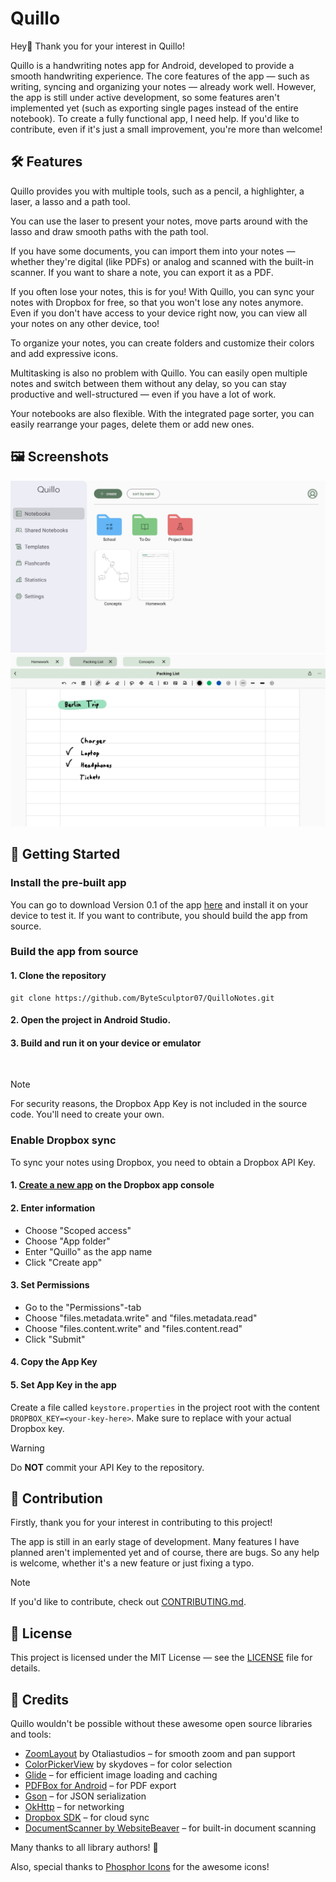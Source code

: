 # Quillo

Hey👋 Thank you for your interest in Quillo!

Quillo is a handwriting notes app for Android, developed to provide a smooth handwriting experience. The core features of the app — such as writing, syncing and organizing your notes — already work well. However, the app is still under active development, so some features aren't implemented yet (such as exporting single pages instead of the entire notebook). To create a fully functional app, I need help. If you'd like to contribute, even if it's just a small improvement, you're more than welcome!


## 🛠️ Features

Quillo provides you with multiple tools, such as a pencil, a highlighter, a laser, a lasso and a path tool.

You can use the laser to present your notes, move parts around with the lasso and draw smooth paths with the path tool.

If you have some documents, you can import them into your notes — whether they're digital (like PDFs) or analog and scanned with the built-in scanner. If you want to share a note, you can export it as a PDF.

If you often lose your notes, this is for you! With Quillo, you can sync your notes with Dropbox for free, so that you won't lose any notes anymore. Even if you don't have access to your device right now, you can view all your notes on any other device, too!

To organize your notes, you can create folders and customize their colors and add expressive icons.

Multitasking is also no problem with Quillo. You can easily open multiple notes and switch between them without any delay, so you can stay productive and well-structured — even if you have a lot of work.

Your notebooks are also flexible. With the integrated page sorter, you can easily rearrange your pages, delete them or add new ones.


## 🖼️ Screenshots

![](screenshots/Screenshot_Quillo_1.jpg)
![](screenshots/Screenshot_Quillo_2.jpg)


## 🛫 Getting Started

### Install the pre-built app

You can go to download Version 0.1 of the app [here](https://github.com/ByteSculptor07/QuilloNotes/releases/tag/v0.1) and install it on your device to test it. If you want to contribute, you should build the app from source.

### Build the app from source

#### 1. Clone the repository
```
git clone https://github.com/ByteSculptor07/QuilloNotes.git
```

#### 2. Open the project in Android Studio.

#### 3. Build and run it on your device or emulator

<br>

> [!NOTE]  
> For security reasons, the Dropbox App Key is not included in the source code. You'll need to create your own.

### Enable Dropbox sync

To sync your notes using Dropbox, you need to obtain a Dropbox API Key.

#### 1. [Create a new app](https://www.dropbox.com/developers/apps/create?_tk=pilot_lp&_ad=ctabtn1&_camp=create) on the Dropbox app console

#### 2. Enter information
* Choose "Scoped access"
* Choose "App folder"
* Enter "Quillo" as the app name
* Click "Create app"

#### 3. Set Permissions
* Go to the "Permissions"-tab
* Choose "files.metadata.write" and "files.metadata.read"
* Choose "files.content.write" and "files.content.read"
* Click "Submit"

#### 4. Copy the App Key

#### 5. Set App Key in the app

Create a file called ```keystore.properties``` in the project root with the content ```DROPBOX_KEY=<your-key-here>```. Make sure to replace <your-key-here> with your actual Dropbox key.

> [!WARNING]  
> Do **NOT** commit your API Key to the repository.


## 🤝 Contribution

Firstly, thank you for your interest in contributing to this project!

The app is still in an early stage of development. Many features I have planned aren't implemented yet and of course, there are bugs. So any help is welcome, whether it's a new feature or just fixing a typo.

> [!NOTE]  
> If you'd like to contribute, check out [CONTRIBUTING.md](CONTRIBUTING.md).


## 📜 License

This project is licensed under the MIT License — see the [LICENSE](https://github.com/ByteSculptor07/QuilloNotes/blob/main/LICENSE) file for details.


## 🙏 Credits

Quillo wouldn't be possible without these awesome open source libraries and tools:

- [ZoomLayout](https://github.com/natario1/ZoomLayout) by Otaliastudios – for smooth zoom and pan support
- [ColorPickerView](https://github.com/skydoves/ColorPickerView) by skydoves – for color selection
- [Glide](https://github.com/bumptech/glide) – for efficient image loading and caching
- [PDFBox for Android](https://github.com/TomRoush/PdfBox-Android) – for PDF export
- [Gson](https://github.com/google/gson) – for JSON serialization
- [OkHttp](https://square.github.io/okhttp/) – for networking
- [Dropbox SDK](https://github.com/dropbox/dropbox-sdk-java) – for cloud sync
- [DocumentScanner by WebsiteBeaver](https://github.com/WebsiteBeaver/android-document-scanner) – for built-in document scanning


Many thanks to all library authors! 💙

Also, special thanks to [Phosphor Icons](https://phosphoricons.com/) for the awesome icons!
